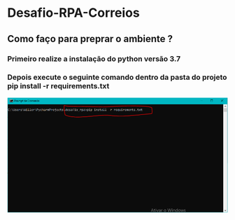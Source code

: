 # Desafio-RPA-Correios


## Como faço para preprar o ambiente ?

### Primeiro realize a instalação do python versão 3.7

### Depois execute o seguinte comando dentro da pasta do projeto pip install -r requirements.txt

![news](https://github.com/willer007/Desafio-RPA---Correios/blob/master/readme/images/comando_pip_install.PNG)



